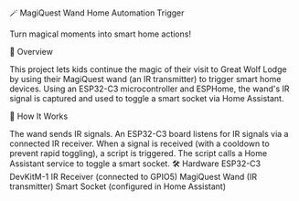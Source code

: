🪄 MagiQuest Wand Home Automation Trigger

Turn magical moments into smart home actions!

📖 Overview

This project lets kids continue the magic of their visit to Great Wolf Lodge by using their MagiQuest wand (an IR transmitter) to trigger smart home devices. Using an ESP32-C3 microcontroller and ESPHome, the wand's IR signal is captured and used to toggle a smart socket via Home Assistant.

🧠 How It Works

The wand sends IR signals.
An ESP32-C3 board listens for IR signals via a connected IR receiver.
When a signal is received (with a cooldown to prevent rapid toggling), a script is triggered.
The script calls a Home Assistant service to toggle a smart socket.
🛠️ Hardware
ESP32-C3 DevKitM-1
IR Receiver (connected to GPIO5)
MagiQuest Wand (IR transmitter)
Smart Socket (configured in Home Assistant)

